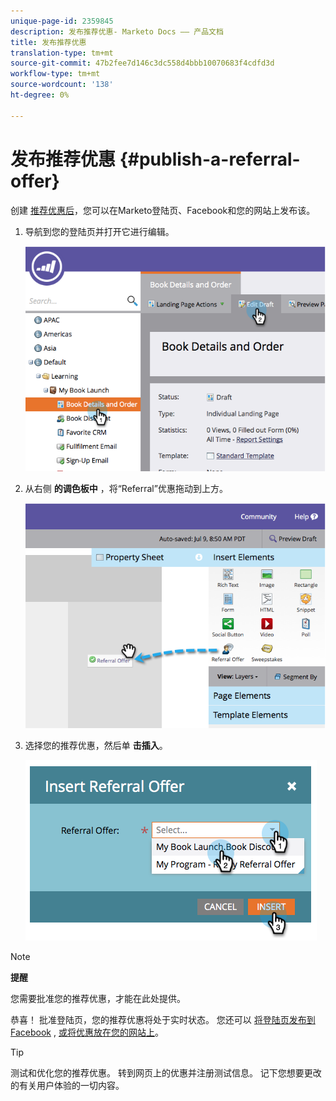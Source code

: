 ```yaml
---
unique-page-id: 2359845
description: 发布推荐优惠- Marketo Docs —— 产品文档
title: 发布推荐优惠
translation-type: tm+mt
source-git-commit: 47b2fee7d146c3dc558d4bbb10070683f4cdfd3d
workflow-type: tm+mt
source-wordcount: '138'
ht-degree: 0%

---
```



# 发布推荐优惠 {#publish-a-referral-offer}

创建 [推荐优惠后](create-a-referral-offer.md)，您可以在Marketo登陆页、Facebook和您的网站上发布该。

1. 导航到您的登陆页并打开它进行编辑。

   ![](assets/image2014-9-19-11-3a15-3a30.png)

1. 从右侧 **的调色板中** ，将“Referral”优惠拖动到上方。

   ![](assets/image2014-9-19-11-3a15-3a42.png)

1. 选择您的推荐优惠，然后单 **击插入**。

   ![](assets/image2014-9-19-11-3a15-3a52.png)

>[!NOTE]
>
>**提醒**
>
>您需要批准您的推荐优惠，才能在此处提供。

恭喜！ 批准登陆页，您的推荐优惠将处于实时状态。 您还可以 [将登陆页发布到Facebook](../../../../product-docs/demand-generation/facebook/publish-landing-pages-to-facebook.md) , [或将优惠放在您的网站上](../../../../product-docs/demand-generation/social/social-functions/deploy-social-on-your-website.md)。

>[!TIP]
>
>测试和优化您的推荐优惠。 转到网页上的优惠并注册测试信息。 记下您想要更改的有关用户体验的一切内容。

